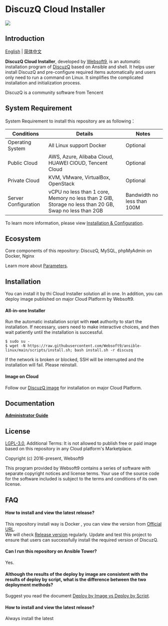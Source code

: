 # DiscuzQ Cloud Installer

![](https://libs.websoft9.com/common/websott9-cloud-installer.png) 

## Introduction

[English](/README.md) | [简体中文](/README-zh.md)  

**DiscuzQ Cloud Installer**, developed by [Websoft9](https://www.websoft9.com), is an automatic installation program of [DiscuzQ](https://discuz.com/docs) based on Ansible and shell. It helps user install DiscuzQ and pre-configure required items automatically and users only need to run a command on Linux. It simplifies the complicated installation and initialization process.  

DiscuzQ is a community software from Tencent
## System Requirement

System Requirement to install this repository are as following：

| Conditions       | Details                               | Notes                |
| ------------------- | --------------------------------| -------------------- |
| Operating System   | All Linux support Docker | Optional                 |
| Public Cloud     | AWS, Azure, Alibaba Cloud, HUAWEI ClOUD, Tencent Cloud    | Optional                 |
| Private Cloud     | KVM, VMware, VirtualBox, OpenStack    | Optional                 |
| Server Configuration | vCPU no less than 1 core, Memory no less than 2 GIB, Storage no less than 20 GB, Swap no less than 2GB |Bandwidth no less than 100M|

To learn more information, please view [Installation & Configuration](https://discuz.com/docs).

## Ecosystem

Core components of this repository: DiscuzQ, MySQL, phpMyAdmin on Docker, Nginx

Learn more about [Parameters](/docs/stack-components.md).

## Installation

You can install it by thi Cloud Installer solution all in one. In addition, you can deploy image published on major Cloud Platform by Websoft9.

#### All-in-one Installer

Run the automatic installation script with **root** authority to start the installation. If necessary, users need to make interactive choices, and then wait patiently until the installation is successful.

```
$ sudo su -
$ wget -N https://raw.githubusercontent.com/Websoft9/ansible-linux/main/scripts/install.sh; bash install.sh -r discuzq
```

If the network is broken or blocked, SSH will be interrupted and the installation will fail. Please reinstall.

#### Image on Cloud 

Follow our [DiscuzQ image](https://apps.websoft9.com/discuzq) for installation on major Cloud Platform.

## Documentation

**[Administrator Guide](https://support.websoft9.com/docs/discuzq)** 

## License

[LGPL-3.0](/License.md), Additional Terms: It is not allowed to publish free or paid image based on this repository in any Cloud platform's Marketplace.

Copyright (c) 2016-present, Websoft9

This program provided by Websoft9 contains a series of software with separate copyright notices and license terms. Your use of the source code for the software included is subject to the terms and conditions of its own license.

## FAQ

#### How to install and view the latest release?

This repository install way is Docker , you can  view the version from [Official URL](https://discuz.com/docs).  
We will check [Release version](https://github.com/Websoft9/ansible-discuzq/releases) regularly. Update and test this project to ensure that users can successfully install the required version of DiscuzQ.

#### Can I run this repository on Ansible Tower? 

Yes.

#### Although the results of the deploy by image are consistent with the results of deploy by script, what is the difference between the two deployment methods?

Suggest you read the document [Deploy by Image vs Deploy by Script](https://support.websoft9.com/docs/faq/bz-product.html#deployment-comparison).

#### How to install and view the latest release?  
Always install the latest  
